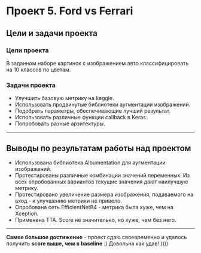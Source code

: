 # Проект 5. Ford vs Ferrari 

## Цели и задачи проекта
### Цели проекта
В заданном наборе картинок с изображением авто классифицировать на 10 классов по цветам.

### Задачи проекта
* Улучшить базовую метрику на kaggle.
* Использовать продвинутые библиотеки аугментации изображений.
* Подобрать параметры, обеспечивающие лучший результат.
* Использовать различные функции callback в Keras.
* Попробовать разные арзитектуры.

---

## Выводы по результатам работы над проектом

- Использована библиотека Albumentation для аугментации изображений.
- Протестированы различные комбинации значений переменных. Из всех опробованных вариантов текущие значения дают наилучшую метрику.
- Протестировано увеличение размера изображения, подаваемого на вход - к улучшению метрики не привело.
- Опробована сеть EfficientNetB4 - метрика была хуже, чем на Xception.
- Применена TTA. Score не значительно, но хуже, чем без него.

---
**Самое большое достижение** - проект сдаю своевременно и удалось получить **score выше, чем в baseline** :) Довольна как удав! ))))
